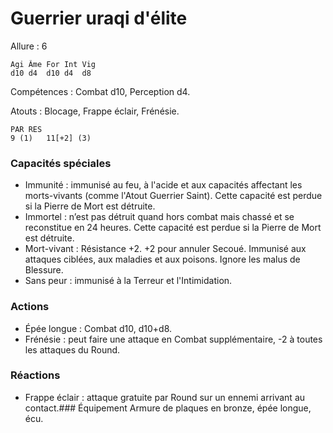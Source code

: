 # Guerrier uraqi d'élite

Allure : 6

	Agi	Âme	For	Int	Vig
	d10	d4	d10	d4	d8

Compétences : Combat d10, Perception d4.

Atouts : Blocage, Frappe éclair, Frénésie.

	PAR	RES
	9 (1)	11[+2] (3)

### Capacités spéciales
- Immunité : immunisé au feu, à l'acide et aux capacités affectant les morts-vivants (comme l'Atout Guerrier Saint). Cette capacité est perdue si la Pierre de Mort est détruite.
- Immortel : n’est pas détruit quand hors combat mais chassé et se reconstitue en 24 heures. Cette capacité est perdue si la Pierre de Mort est détruite.
- Mort-vivant : Résistance +2. +2 pour annuler Secoué. Immunisé aux attaques ciblées, aux maladies et aux poisons. Ignore les malus de Blessure.
- Sans peur : immunisé à la Terreur et l'Intimidation.

### Actions
- Épée longue : Combat d10, d10+d8.
- Frénésie : peut faire une attaque en Combat supplémentaire, -2 à toutes les attaques du Round.

### Réactions
- Frappe éclair : attaque gratuite par Round sur un ennemi arrivant au contact.### Équipement
Armure de plaques en bronze, épée longue, écu.
